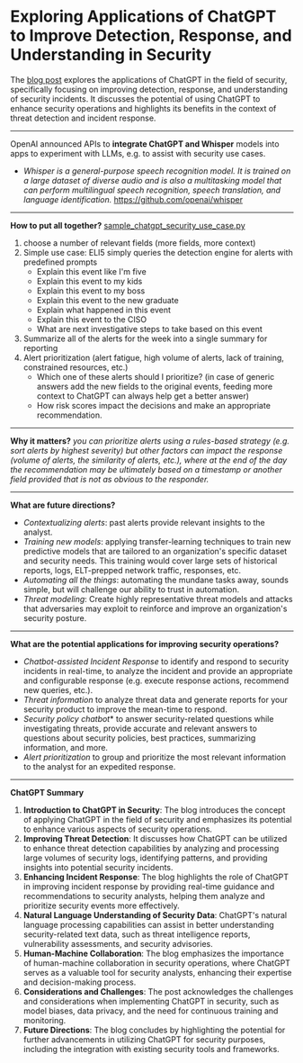 # Exploring Applications of ChatGPT to Improve Detection, Response, and Understanding in Security
The [blog post](https://www.elastic.co/de/security-labs/exploring-applications-of-chatgpt-to-improve-detection-response-and-understanding) explores the applications of ChatGPT in the field of security, specifically focusing on improving detection, response, and understanding of security incidents. It discusses the potential of using ChatGPT to enhance security operations and highlights its benefits in the context of threat detection and incident response.

---
OpenAI announced APIs to **integrate ChatGPT and Whisper** models into apps to experiment with LLMs, e.g. to assist with security use cases.
* *Whisper is a general-purpose speech recognition model. It is trained on a large dataset of diverse audio and is also a multitasking model that can perform multilingual speech recognition, speech translation, and language identification.* https://github.com/openai/whisper

---
**How to put all together?**
[sample_chatgpt_security_use_case.py](https://gist.github.com/Mikaayenson/9efff700e5d799c672c6b17338d2de6a)
1. choose a number of relevant fields (more fields, more context)
2. Simple use case: ELI5 simply queries the detection engine for alerts with predefined prompts
   - Explain this  event like I'm five
   - Explain this event to my kids
   - Explain this event to my boss
   - Explain this event to the new graduate
   - Explain what happened in this event
   - Explain this event to the CISO
   - What are next investigative steps to take based on this event
3. Summarize all of the alerts for the week into a single summary for reporting
4. Alert prioritization (alert fatigue, high volume of alerts, lack of training, constrained resources, etc.)
   - Which one of these alerts should I prioritize? (in case of generic answers add the new fields to the original events, feeding more context to ChatGPT can always help get a better answer)
   - How risk scores impact the decisions and make an appropriate recommendation.

---
**Why it matters?**
*you can  prioritize alerts using a rules-based strategy (e.g. sort alerts by highest severity) but other factors can impact the response (volume of alerts, the similarity of alerts, etc.), where at the end of the day the recommendation may be ultimately based on a timestamp or another field provided that is not as obvious to the responder.*

---
**What are future directions?**
   - *Contextualizing alerts*: past alerts provide relevant insights to the analyst.
   - *Training new models*: applying transfer-learning techniques to train new predictive models that are tailored to an organization's specific dataset and security needs. This training would cover large sets of historical reports, logs, ELT-prepped network traffic, responses, etc.
   - *Automating all the things*: automating the mundane tasks away, sounds simple, but will challenge our ability to trust in automation.
   - *Threat modeling*: Create highly representative threat models and attacks that adversaries may exploit to reinforce and improve an organization's security posture.

---
**What are the potential applications for improving security operations?**
   - *Chatbot-assisted Incident Response* to identify and respond to security incidents in real-time, to analyze the incident and provide an appropriate and configurable response (e.g. execute response actions, recommend new queries, etc.).
   - *Threat information* to analyze threat data and generate reports for your security product to improve the mean-time to respond.
   - *Security policy chatbot** to answer security-related questions while investigating threats, provide accurate and relevant answers to questions about security policies, best practices, summarizing information, and more.
   - *Alert prioritization* to group and prioritize the most relevant information to the analyst for an expedited response.

---
**ChatGPT Summary**
1. **Introduction to ChatGPT in Security**: The blog introduces the concept of applying ChatGPT in the field of security and emphasizes its potential to enhance various aspects of security operations.
2. **Improving Threat Detection**: It discusses how ChatGPT can be utilized to enhance threat detection capabilities by analyzing and processing large volumes of security logs, identifying patterns, and providing insights into potential security incidents.
3. **Enhancing Incident Response**: The blog highlights the role of ChatGPT in improving incident response by providing real-time guidance and recommendations to security analysts, helping them analyze and prioritize security events more effectively.
4. **Natural Language Understanding of Security Data**: ChatGPT's natural language processing capabilities can assist in better understanding security-related text data, such as threat intelligence reports, vulnerability assessments, and security advisories.
5. **Human-Machine Collaboration**: The blog emphasizes the importance of human-machine collaboration in security operations, where ChatGPT serves as a valuable tool for security analysts, enhancing their expertise and decision-making process.
6. **Considerations and Challenges**: The post acknowledges the challenges and considerations when implementing ChatGPT in security, such as model biases, data privacy, and the need for continuous training and monitoring.
7. **Future Directions**: The blog concludes by highlighting the potential for further advancements in utilizing ChatGPT for security purposes, including the integration with existing security tools and frameworks.


